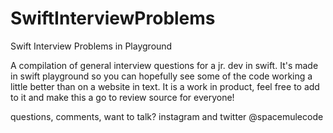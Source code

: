 # SwiftInterviewProblems
Swift Interview Problems in Playground

A compilation of general interview questions for a jr. dev in swift. 
It's made in swift playground so you can hopefully see some of the code working
a little better than on a website in text. It is a work in product, feel free
to add to it and make this a go to review source for everyone!

questions, comments, want to talk?
instagram and twitter @spacemulecode
